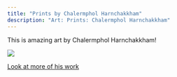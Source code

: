 ```yaml
---
title: "Prints by Chalermphol Harnchakkham"
description: "Art: Prints: Chalermphol Harnchakkham"
---
```

This is amazing art by Chalermphol Harnchakkham! 

<img src="/Blog/img/skel.png" class="pic">

<a class="moreinfo" href="https://huebucketshop.myshopify.com/"> Look at more of his work</a>

